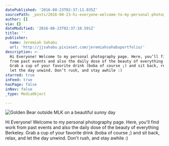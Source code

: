 ```yaml
---
datePublished: '2016-08-23T02:37:11.035Z'
sourcePath: _posts/2016-08-23-hi-everyone-welcome-to-my-personal-photography-page-here.md
author: []
via: {}
dateModified: '2016-08-23T02:37:10.591Z'
title: ''
publisher:
  name: Jeremiah Sahabu
  url: 'http://jjsahabu.pixieset.com/jeremiahsahabuportfolio/'
description: >-
  Hi Everyone! Welcome to my personal photography page. Here, you’ll find work
  from past events and also the daily dose of the beauty of everything Berkeley.
  Grab a cup of your favorite drink (boba of course ;) and sit back, relax, and
  let the day unwind. Don’t rush, and stay awhile :)
starred: true
inFeed: true
hasPage: false
inNav: false
_type: MediaObject

---
```

![Golden Bear outside MLK on a beautiful sunny day ](https://the-grid-user-content.s3-us-west-2.amazonaws.com/6aaccd04-06d0-4773-b3c5-2b78c045446e.jpg)

Hi Everyone! Welcome to my personal photography page. Here, you'll find work from past events and also the daily dose of the beauty of everything Berkeley. Grab a cup of your favorite drink (boba of course ;) and sit back, relax, and let the day unwind. Don't rush, and stay awhile :)